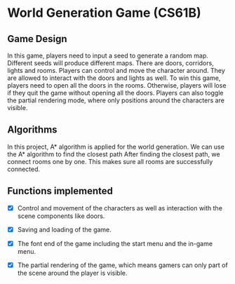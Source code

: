 # World Generation Game (CS61B)

## Game Design

In this game, players need to input a seed to generate a random map. Different seeds will produce different maps. There are doors, corridors, lights and rooms. Players can control and move the character around. They are allowed to interact with the doors and lights as well. To win this game, players need to open all the doors in the rooms. Otherwise, players will lose if they quit the game without opening all the doors. Players can also toggle the partial rendering mode, where only positions around the characters are visible.

## Algorithms

In this project, A* algorithm is applied for the world generation. We can use the A* algorithm to find the closest path
After finding the closest path, we connect rooms one by one. This makes sure all rooms are successfully connected.

## Functions implemented

- [X] Control and movement of the characters as well as interaction with the scene components like doors.
- [x] Saving and loading of the game.
- [x] The font end of the game including the start menu and the in-game menu.
- [x] The partial rendering of the game, which means gamers can only part of the scene around the player is visible.



